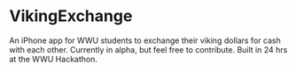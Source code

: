 VikingExchange
==============

An iPhone app for WWU students to exchange their viking dollars for cash with each other. Currently
in alpha, but feel free to contribute. Built in 24 hrs at the WWU Hackathon.
